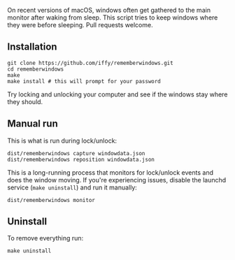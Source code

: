On recent versions of macOS, windows often get gathered to the main monitor after waking from sleep. This script tries to keep windows where they were before sleeping. Pull requests welcome.

## Installation

```
git clone https://github.com/iffy/rememberwindows.git
cd rememberwindows
make
make install # this will prompt for your password
```

Try locking and unlocking your computer and see if the windows stay where they should.

## Manual run

This is what is run during lock/unlock:

```
dist/rememberwindows capture windowdata.json
dist/rememberwindows reposition windowdata.json
```

This is a long-running process that monitors for lock/unlock events and does the window moving. If you're experiencing issues, disable the launchd service (`make uninstall`) and run it manually:

```
dist/rememberwindows monitor
```

## Uninstall

To remove everything run:

```
make uninstall
```
